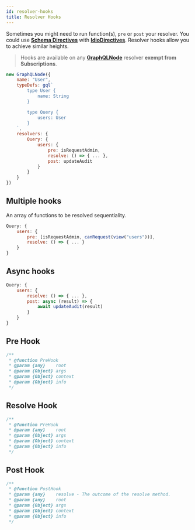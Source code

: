 ```yaml
---
id: resolver-hooks
title: Resolver Hooks
---
```


Sometimes you might need to run function(s), `pre` or `post` your resolver. You could use **[Schema Directives](schema-appliances#directives)** with **[IdioDirectives](idio-directive)**. Resolver hooks allow you to achieve similar heights.

> Hooks are available on any **[GraphQLNode](graphql-node)** resolver  **exempt from Subscriptions**.

```javascript
new GraphQLNode({
    name: "User",
    typeDefs: gql`
        type User {
            name: String
        }

        type Query {
            users: User
        }
    `,
    resolvers: {
        Query: {
            users: {
                pre: isRequestAdmin,
                resolve: () => { ... },
                post: updateAudit
            }
        }
    }
})
```

## Multiple hooks
An array of functions to be resolved sequentiality. 

```javascript
Query: {
    users: {
        pre: [isRequestAdmin, canRequest(view("users"))],
        resolve: () => { ... }
    }
}
```

## Async hooks
```javascript
Query: {
    users: {
        resolve: () => { ... },
        post: async (result) => {
            await updateAudit(result)
        }
    }
}
```

## Pre Hook
```javascript
/**
 * @function PreHook
 * @param {any}    root
 * @param {Object} args 
 * @param {Object} context 
 * @param {Object} info 
 */
```

## Resolve Hook
```javascript
/**
 * @function PreHook
 * @param {any}    root
 * @param {Object} args 
 * @param {Object} context 
 * @param {Object} info 
 */
```

## Post Hook
```javascript
/**
 * @function PostHook
 * @param {any}    resolve - The outcome of the resolve method.
 * @param {any}    root 
 * @param {Object} args 
 * @param {Object} context 
 * @param {Object} info 
 */
```